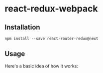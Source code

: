 # react-redux-webpack

## Installation

```
npm install --save react-router-redux@next
```

## Usage

Here's a basic idea of how it works:

```js
